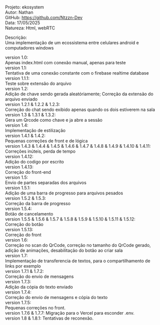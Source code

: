 Projeto: ekosystem  
Autor: Nathan  
GitHub: https://github.com/Ntzzn-Dev  
Data: 17/05/2025  
Natureza: Html, webRTC  
  
Descrição:  
Uma implementação de um ecossistema entre celulares android e computadores windows  
  
version 1.0:  
  Apenas index.html com conexão manual, apenas para teste  
version 1.1:  
  Tentativa de uma conexão constante com o firebase realtime database  
version 1.1.1:  
  Teste sobre extensão do arquivo  
version 1.2:  
  Adição de chave sendo gerada aleatóriamente; Correção da extensão do arquivo enviado  
version 1.2.1 & 1.2.2 & 1.2.3:  
  Correção do chat sendo exibido apenas quando os dois estiverem na sala  
version 1.3 & 1.3.1 & 1.3.2:  
  Gera um Qrcode como chave e ja abre a sessão  
version 1.4:  
  Implementação de estilização  
version 1.4.1 & 1.4.2:  
  Pequenas correções de front e de lógica  
version 1.4.3 & 1.4.4 & 1.4.5 & 1.4.6 & 1.4.7 & 1.4.8 & 1.4.9 & 1.4.10 & 1.4.11:  
  Correções inúteis, perda de tempo  
version 1.4.12:  
  Adição do codigo por escrito  
version 1.4.13:  
  Correção do front-end  
version 1.5:  
  Envio de partes separadas dos arquivos  
version 1.5.1:  
  Adição de uma barra de progresso para arquivos pesados  
version 1.5.2 & 1.5.3:  
  Correção da barra de progresso  
version 1.5.4:  
  Botão de cancelamento  
version 1.5.5 & 1.5.6 & 1.5.7 & 1.5.8 & 1.5.9 & 1.5.10 & 1.5.11 & 1.5.12:  
  Correção do botão  
version 1.5.13:  
  Correção do front  
version 1.6:  
  Correção no scan do QrCode, correção no tamanho do QrCode gerado, adição de animações, desabilitação do botão ao criar sala  
version 1.7:  
  Implementação de transferencia de textos, para o compartilhamento de links por exemplo  
version 1.7.1 & 1.7.2:  
  Correção do envio de mensagens  
version 1.7.3:  
  Adição da cópia do texto enviado  
version 1.7.4:  
  Correção do envio de mensagens e cópia do texto  
version 1.7.5:  
  Pequenas correções no front.  
version 1.7.6 & 1.7.7:
  Migração para o Vercel para esconder .env.  
version 1.8 & 1.8.1:
  Tentativas de reconexão.  